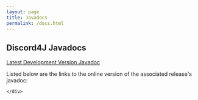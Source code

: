 ```yaml
---
layout: page
title: Javadocs
permalink: /docs.html
---
```

<section class="page-header">
    <h1 class="project-name">Discord4J Javadocs</h1>
    <p><p></p></p>
    <div id="buttons">
        <script type="text/javascript">
                var btn = document.createElement("a");
                btn.setAttribute("href", "https://discord4j.com/latestdoc.html");
                btn.setAttribute("class", "btn");
                btn.innerHTML = "Latest Stable Version Javadoc";
                document.getElementById("buttons").appendChild(btn);
            </script>
        <a href="https://jitpack.io/com/github/austinv11/Discord4j/dev-SNAPSHOT/javadoc/" class="btn">Latest Development Version Javadoc</a>
    </div>
</section>

<section class="main-content">
    <p>Listed below are the links to the online version of the associated release's javadoc:</p>
    <script type="text/javascript">
            //alert("test");
            var rawFile = new XMLHttpRequest();
            rawFile.open("GET", "https://api.github.com/repos/austinv11/Discord4j/releases", true);
            rawFile.onreadystatechange = function () {
                var list = document.createElement("ul");
                document.getElementById("list").appendChild(list);
                if(rawFile.readyState === 4) {
                    if(rawFile.status === 200 || rawFile.status == 0) {
                        var releases = JSON.parse(rawFile.responseText)
                        for (i = 0; i < releases.length; i++) {
                            var release = releases[i]
                            var version = release.tag_name
                             var btn = document.createElement("li");
                             btn.innerHTML = "<a href=https://jitpack.io/com/github/austinv11/Discord4j/"+version+"/javadoc/>"+version+"</a>"
                             list.appendChild(btn);
                        }
                    }
                }
            }
            rawFile.send(null);
        </script>
    <div id="list">

    </div>
</section>